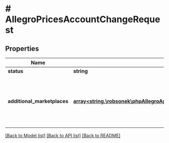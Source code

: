 # # AllegroPricesAccountChangeRequest

## Properties

Name | Type | Description | Notes
------------ | ------------- | ------------- | -------------
**status** | **string** |  | [optional]
**additional_marketplaces** | [**array<string,\robsonek\phpAllegroApi\Model\AllegroPricesAccountChangeRequestAdditionalMarketplacesValue>**](AllegroPricesAccountChangeRequestAdditionalMarketplacesValue.md) | Consent statuses on marketplaces other than the base marketplace of the account. | [optional]

[[Back to Model list]](../../README.md#models) [[Back to API list]](../../README.md#endpoints) [[Back to README]](../../README.md)
